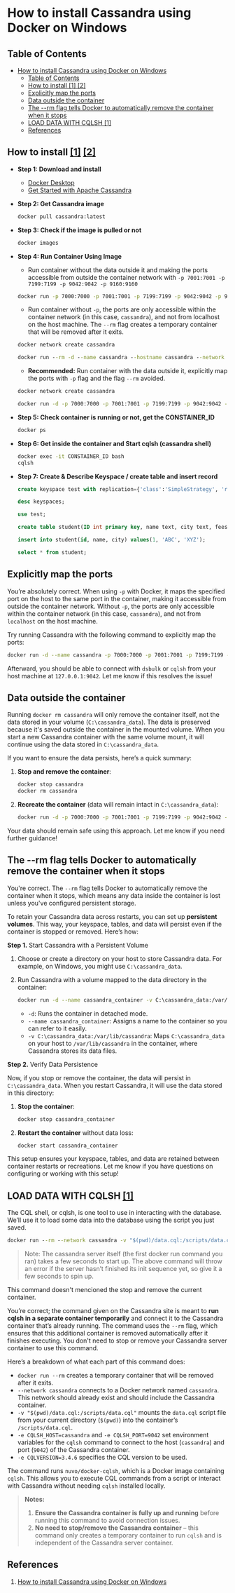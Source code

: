 # How to install Cassandra using Docker on Windows

## Table of Contents
- [How to install Cassandra using Docker on Windows](#how-to-install-cassandra-using-docker-on-windows)
  - [Table of Contents](#table-of-contents)
  - [How to install \[1\] \[2\]](#how-to-install-1-2)
  - [Explicitly map the ports](#explicitly-map-the-ports)
  - [Data outside the container](#data-outside-the-container)
  - [The --rm flag tells Docker to automatically remove the container when it stops](#the---rm-flag-tells-docker-to-automatically-remove-the-container-when-it-stops)
  - [LOAD DATA WITH CQLSH \[1\]](#load-data-with-cqlsh-1)
  - [References](#references)

## How to install [[1]](https://www.youtube.com/watch?v=roDo45cqHMM) [[2]](https://www.youtube.com/watch?v=_YlHsxCW9ig)

- **Step 1: Download and install**
  - [Docker Desktop](https://www.docker.com/products/docker-desktop/)
  - [Get Started with Apache Cassandra](https://cassandra.apache.org/_/quickstart.html)

- **Step 2: Get Cassandra image**

  ```cmd
  docker pull cassandra:latest
  ```

- **Step 3: Check if the image is pulled or not**

  ```cmd
  docker images
  ```

- **Step 4: Run Container Using Image**
  - Run container without the data outside it and making the ports accessible from outside the container network with `-p 7001:7001 -p 7199:7199 -p 9042:9042 -p 9160:9160`

  ```cmd
  docker run -p 7000:7000 -p 7001:7001 -p 7199:7199 -p 9042:9042 -p 9160:9160 --name cassandra -d cassandra:latest
  ```

  - Run container without `-p`, the ports are only accessible within the container network (in this case, `cassandra`), and not from localhost on the host machine. The `--rm` flag creates a temporary container that will be removed after it exits.

  ```cmd
  docker network create cassandra

  docker run --rm -d --name cassandra --hostname cassandra --network cassandra cassandra
  ```

  - **Recommended:** Run container with the data outside it, explicitly map the ports with `-p` flag and the flag `--rm` avoided.

  ```cmd
  docker network create cassandra

  docker run -d -p 7000:7000 -p 7001:7001 -p 7199:7199 -p 9042:9042 -p 9160:9160 --name cassandra --hostname cassandra --network cassandra -v C:\cassandra_data:/var/lib/cassandra cassandra
  ```

- **Step 5: Check container is running or not, get the CONSTAINER_ID**

  ```cmd
  docker ps
  ```

- **Step 6: Get inside the container and Start cqlsh (cassandra shell)**

  ```cmd
  docker exec -it CONSTAINER_ID bash
  cqlsh
  ```

- **Step 7: Create & Describe Keyspace / create table and insert record**

  ```sql
  create keyspace test with replication={'class':'SimpleStrategy', 'replication_factor':1};

  desc keyspaces;

  use test;

  create table student(ID int primary key, name text, city text, fees varint, contact varint);

  insert into student(id, name, city) values(1, 'ABC', 'XYZ');

  select * from student;
  ```

## Explicitly map the ports

You’re absolutely correct. When using `-p` with Docker, it maps the specified port on the host to the same port in the container, making it accessible from outside the container network. Without `-p`, the ports are only accessible within the container network (in this case, `cassandra`), and not from `localhost` on the host machine.

Try running Cassandra with the following command to explicitly map the ports:

```bash
docker run -d --name cassandra -p 7000:7000 -p 7001:7001 -p 7199:7199 -p 9042:9042 -p 9160:9160 cassandra:latest
```

Afterward, you should be able to connect with `dsbulk` or `cqlsh` from your host machine at `127.0.0.1:9042`. Let me know if this resolves the issue!

## Data outside the container

Running `docker rm cassandra` will only remove the container itself, not the data stored in your volume (`C:\cassandra_data`). The data is preserved because it's saved outside the container in the mounted volume. When you start a new Cassandra container with the same volume mount, it will continue using the data stored in `C:\cassandra_data`.

If you want to ensure the data persists, here’s a quick summary:

1. **Stop and remove the container**:
   ```bash
   docker stop cassandra
   docker rm cassandra
   ```

2. **Recreate the container** (data will remain intact in `C:\cassandra_data`):
   ```bash
   docker run -d -p 7000:7000 -p 7001:7001 -p 7199:7199 -p 9042:9042 -p 9160:9160 --name cassandra --hostname cassandra --network cassandra -v C:\cassandra_data:/var/lib/cassandra cassandra
   ```

Your data should remain safe using this approach. Let me know if you need further guidance!

##  The --rm flag tells Docker to automatically remove the container when it stops

You're correct. The `--rm` flag tells Docker to automatically remove the container when it stops, which means any data inside the container is lost unless you've configured persistent storage.

To retain your Cassandra data across restarts, you can set up **persistent volumes**. This way, your keyspace, tables, and data will persist even if the container is stopped or removed. Here’s how:

**Step 1.** Start Cassandra with a Persistent Volume

1. Choose or create a directory on your host to store Cassandra data. For example, on Windows, you might use `C:\cassandra_data`.

2. Run Cassandra with a volume mapped to the data directory in the container:

   ```bash
   docker run -d --name cassandra_container -v C:\cassandra_data:/var/lib/cassandra cassandra
   ```

   - `-d`: Runs the container in detached mode.
   - `--name cassandra_container`: Assigns a name to the container so you can refer to it easily.
   - `-v C:\cassandra_data:/var/lib/cassandra`: Maps `C:\cassandra_data` on your host to `/var/lib/cassandra` in the container, where Cassandra stores its data files.

**Step 2.** Verify Data Persistence

Now, if you stop or remove the container, the data will persist in `C:\cassandra_data`. When you restart Cassandra, it will use the data stored in this directory:

1. **Stop the container**:

   ```bash
   docker stop cassandra_container
   ```

2. **Restart the container** without data loss:

   ```bash
   docker start cassandra_container
   ```

This setup ensures your keyspace, tables, and data are retained between container restarts or recreations. Let me know if you have questions on configuring or working with this setup!

## LOAD DATA WITH CQLSH [[1]](https://cassandra.apache.org/_/quickstart.html)

The CQL shell, or cqlsh, is one tool to use in interacting with the database. We’ll use it to load some data into the database using the script you just saved.

```cmd
docker run --rm --network cassandra -v "$(pwd)/data.cql:/scripts/data.cql" -e CQLSH_HOST=cassandra -e CQLSH_PORT=9042 -e CQLVERSION=3.4.6 nuvo/docker-cqlsh
```

> Note: The cassandra server itself (the first docker run command you ran) takes a few seconds to start up. The above command will throw an error if the server hasn’t finished its init sequence yet, so give it a few seconds to spin up.

This command doesn't mencioned the stop and remove the current container.

You’re correct; the command given on the Cassandra site is meant to **run cqlsh in a separate container temporarily** and connect it to the Cassandra container that’s already running. The command uses the `--rm` flag, which ensures that this additional container is removed automatically after it finishes executing. You don't need to stop or remove your Cassandra server container to use this command.

Here’s a breakdown of what each part of this command does:

- `docker run --rm` creates a temporary container that will be removed after it exits.
- `--network cassandra` connects to a Docker network named `cassandra`. This network should already exist and should include the Cassandra container.
- `-v "$(pwd)/data.cql:/scripts/data.cql"` mounts the `data.cql` script file from your current directory (`$(pwd)`) into the container’s `/scripts/data.cql`.
- `-e CQLSH_HOST=cassandra` and `-e CQLSH_PORT=9042` set environment variables for the `cqlsh` command to connect to the host (`cassandra`) and port (`9042`) of the Cassandra container.
- `-e CQLVERSION=3.4.6` specifies the CQL version to be used.

The command runs `nuvo/docker-cqlsh`, which is a Docker image containing `cqlsh`. This allows you to execute CQL commands from a script or interact with Cassandra without needing `cqlsh` installed locally. 

>**Notes:**
>
>1. **Ensure the Cassandra container is fully up and running** before running this command to avoid connection issues.
>2. **No need to stop/remove the Cassandra container** – this command only creates a temporary container to run `cqlsh` and is independent of the Cassandra server container.

## References

1. [How to install Cassandra using Docker on Windows](https://www.youtube.com/watch?v=roDo45cqHMM)